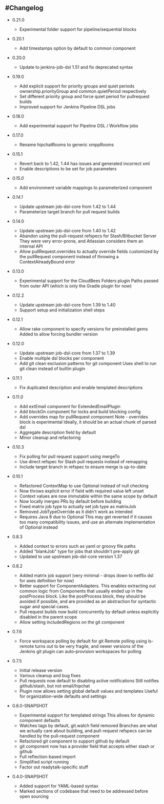 #Changelog
----------

* 0.21.0
    - Experimental folder support for pipeline/sequential blocks

* 0.20.1
    - Add timestamps option by default to common component

* 0.20.0
    - Update to jenkins-job-dsl 1.51 and fix deprecated syntax

* 0.19.0
    - Add explicit support for priority groups and quiet periods
      ownership.priorityGroup and common.quietPeriod respectively
    - Set different priority group and force quiet period for pullrequest builds
    - Improved support for Jenkins Pipeline DSL jobs

* 0.18.0
    - Add experimental support for Pipeline DSL / Workflow jobs

* 0.17.0
    - Rename hipchatRooms to generic xmppRooms

* 0.15.1
    - Revert back to 1.42, 1.44 has issues and generated incorrect xml
    - Enable descriptions to be set for job parameters

* *0.15.0*
    - Add environment variable mappings to parameterized component

* *0.14.1*
    - Update upstream job-dsl-core from 1.42 to 1.44
    - Parameterize target branch for pull request builds

* 0.14.0
    - Update upstream job-dsl-core from 1.40 to 1.42
    - Abandon using the pull-request refspecs for Stash/Bitbucket Server
      They were very error-prone, and Atlassian considers them an internal API
    - Allow pullRequest.overrides to actually override fields customized by
      the pullRequest component instead of throwing a ContextAlreadyBound error

* 0.13.0
    - Experimental support for the CloudBees Folders plugin
      Paths passed from outer API (which is only the Gradle plugin for now)

* 0.12.2
    - Update upstream job-dsl-core from 1.39 to 1.40
    - Support setup and initialization shell steps

* 0.12.1
    - Allow rake component to specify versions for preinstalled gems
      Added to allow forcing bundler version

* 0.12.0
    - Update upstream job-dsl-core from 1.37 to 1.39
    - Enable multiple dsl blocks per component
    - Add git clean exclusion patterns for git component
        Uses shell to run git clean instead of builtin plugin

* 0.11.1
    - Fix duplicated description and enable templated descriptions

* 0.11.0
    - Add extEmail component for ExtendedEmailPlugin
    - Add blockOn component for locks and build blocking config
    - Add overrides map for pullRequest component
        Note - overrides block is experimental
        Ideally, it should be an actual chunk of parsed dsl
    - Aggregate description field by default
    - Minor cleanup and refactoring

* 0.10.3
    - Fix polling for pull request support using mergeTo
    - Use direct refspec for Stash pull requests instead of remapping
    - Include target branch in refspec to ensure merge is up-to-date

* 0.10.1
    - Refactored ContextMap to use Optional instead of null checking
    - Now throws explicit error if field with required value left unset
    - Context values are now immutable within the same scope by default
    - Now locally merges PRs by default before building
    - Fixed matrix job type to actually set job type as matrixJob
    - Removed JobTypeOverride as it didn't work as intended
    - Requires Java 8 due to Optional
      This may get reverted if it causes too many compatibility issues,
      and use an alternate implementation of Optional instead

* 0.8.3
    - Added context to errors such as yaml or groovy file paths
    - Added "blankJob" type for jobs that shouldn't pre-apply git
    - Updated to use upstream job-dsl-core version 1.37

* 0.8.2
    - Added matrix job support (very minimal - drops down to netflix dsl for
      axes definition for now)
    - Better support for ComponentAdapters. This enables extracting out
      common logic from Components that usually ended up in the postProcess
      block. Like the postProcess block, they should be avoided if possible,
      and are provided as an abstraction for syntactic sugar and special cases.
    - Pull request builds now build concurrently by default unless explicitly
      disabled in the parent scope
    - Allow setting includedRegions on the git component

* 0.7.6
    - Force workspace polling by default for git
        Remote polling using ls-remote turns out to be very fragile, and newer
        versions of the Jenkins git plugin can auto-provision workspaces for
        polling

* 0.7.5
    - Initial release version
    - Various cleanup and bug fixes
    - Pull requests now default to disabling active notifications
        Still notifies github/stash, but not email/hipchat
    - Plugin now allows setting global default values and templates
        Useful for organization-wide defaults and settings

* 0.6.0-SNAPSHOT
    - Experimental support for templated strings
        This allows for dynamic component defaults
    - Watches tags by default, git.watch field removed
        Branches are what we actually care about building, and pull-request
        refspecs can be handled by the pull-request component
    - Refactored git component to support github by default
    - git component now has a provider field that accepts either stash or github
    - Full reflection-based import
    - Simplified script running
    - Factor out readytalk-specific stuff

* 0.4.0-SNAPSHOT
    - Added support for YAML-based syntax
    - Marked sections of codebase that need to be addressed before open sourcing
